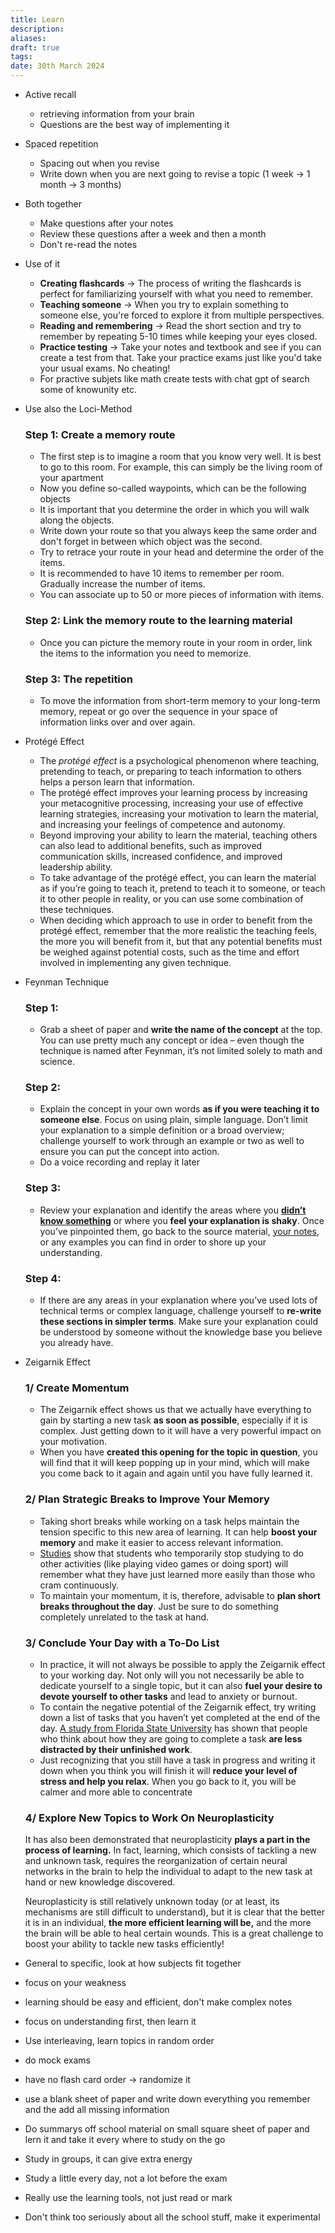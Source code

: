 ```yaml
---
title: Learn
description: 
aliases: 
draft: true
tags: 
date: 30th March 2024
---
```

- Active recall
    - retrieving information from your brain
    - Questions are the best way of implementing it
- Spaced repetition
    - Spacing out when you revise
    - Write down when you are next going to revise a topic (1 week → 1 month → 3 months)
- Both together
    - Make questions after your notes
    - Review these questions after a week and then a month
    - Don't re-read the notes
- Use of it
    - **Creating flashcards** → The process of writing the flashcards is perfect for familiarizing yourself with what you need to remember.
    - **Teaching someone** → When you try to explain something to someone else, you're forced to explore it from multiple perspectives.
    - **Reading and remembering** → Read the short section and try to remember by repeating 5-10 times while keeping your eyes closed.
    - **Practice testing** → Take your notes and textbook and see if you can create a test from that. Take your practice exams just like you'd take your usual exams. No cheating!
    - For practive subjets like math create tests with chat gpt of search some of knowunity etc.
- Use also the Loci-Method
    
    ### Step 1: Create a memory route
    
    - The first step is to imagine a room that you know very well. It is best to go to this room. For example, this can simply be the living room of your apartment
    - Now you define so-called waypoints, which can be the following objects
    - It is important that you determine the order in which you will walk along the objects.
    - Write down your route so that you always keep the same order and don't forget in between which object was the second.
    - Try to retrace your route in your head and determine the order of the items.
    - It is recommended to have 10 items to remember per room. Gradually increase the number of items.
    - You can associate up to 50 or more pieces of information with items.
    
    ### Step 2: Link the memory route to the learning material
    
    - Once you can picture the memory route in your room in order, link the items to the information you need to memorize.
    
    ### Step 3: The repetition
    
    - To move the information from short-term memory to your long-term memory, repeat or go over the sequence in your space of information links over and over again.
- Protégé Effect
    - The *protégé effect* is a psychological phenomenon where teaching, pretending to teach, or preparing to teach information to others helps a person learn that information.
    - The protégé effect improves your learning process by increasing your metacognitive processing, increasing your use of effective learning strategies, increasing your motivation to learn the material, and increasing your feelings of competence and autonomy.
    - Beyond improving your ability to learn the material, teaching others can also lead to additional benefits, such as improved communication skills, increased confidence, and improved leadership ability.
    - To take advantage of the protégé effect, you can learn the material as if you’re going to teach it, pretend to teach it to someone, or teach it to other people in reality, or you can use some combination of these techniques.
    - When deciding which approach to use in order to benefit from the protégé effect, remember that the more realistic the teaching feels, the more you will benefit from it, but that any potential benefits must be weighed against potential costs, such as the time and effort involved in implementing any given technique.
- Feynman Technique
    
    ### **Step 1:**
    
    - Grab a sheet of paper and **write the name of the concept** at the top. You can use pretty much any concept or idea – even though the technique is named after Feynman, it’s not limited solely to math and science.
    
    ### **Step 2:**
    
    - Explain the concept in your own words **as if you were teaching it to someone else**. Focus on using plain, simple language. Don’t limit your explanation to a simple definition or a broad overview; challenge yourself to work through an example or two as well to ensure you can put the concept into action.
    - Do a voice recording and replay it later
    
    ### **Step 3:**
    
    - Review your explanation and identify the areas where you **[didn’t know something](https://collegeinfogeek.com/how-to-improve-memory/)** or where you **feel your explanation is shaky**. Once you’ve pinpointed them, go back to the source material, [your notes](https://collegeinfogeek.com/lecture-notetaking-systems/), or any examples you can find in order to shore up your understanding.
    
    ### **Step 4:**
    
    - If there are any areas in your explanation where you’ve used lots of technical terms or complex language, challenge yourself to **re-write these sections in simpler terms**. Make sure your explanation could be understood by someone without the knowledge base you believe you already have.
- Zeigarnik Effect

    ### **1/ Create Momentum**
    
    - The Zeigarnik effect shows us that we actually have everything to gain by starting a new task **as soon as possible**, especially if it is complex. Just getting down to it will have a very powerful impact on your motivation.
    - When you have **created this opening for the topic in question**, you will find that it will keep popping up in your mind, which will make you come back to it again and again until you have fully learned it.

    ### **2/ Plan Strategic Breaks to Improve Your Memory**
    
    - Taking short breaks while working on a task helps maintain the tension specific to this new area of learning. It can help **boost your memory** and make it easier to access relevant information.
    - [Studies](https://core.ac.uk/download/pdf/95743077.pdf) show that students who temporarily stop studying to do other activities (like playing video games or doing sport) will remember what they have just learned more easily than those who cram continuously.
    - To maintain your momentum, it is, therefore, advisable to **plan short breaks throughout the day**. Just be sure to do something completely unrelated to the task at hand.

    ### **3/ Conclude Your Day with a To-Do List**
    
    - In practice, it will not always be possible to apply the Zeigarnik effect to your working day. Not only will you not necessarily be able to dedicate yourself to a single topic, but it can also **fuel your desire to devote yourself to other tasks** and lead to anxiety or burnout.
    - To contain the negative potential of the Zeigarnik effect, try writing down a list of tasks that you haven’t yet completed at the end of the day. [A study from Florida State University](https://www.psychologicalscience.org/news/the-psychology-of-the-to-do-list.html) has shown that people who think about how they are going to complete a task **are less distracted by their unfinished work**.
    - Just recognizing that you still have a task in progress and writing it down when you think you will finish it will **reduce your level of stress and help you relax**. When you go back to it, you will be calmer and more able to concentrate

    ### **4/ Explore New Topics to Work On Neuroplasticity**
    
    It has also been demonstrated that neuroplasticity **plays a part in the process of learning.** In fact, learning, which consists of tackling a new and unknown task, requires the reorganization of certain neural networks in the brain to help the individual to adapt to the new task at hand or new knowledge discovered.
    
    Neuroplasticity is still relatively unknown today (or at least, its mechanisms are still difficult to understand), but it is clear that the better it is in an individual, **the more efficient learning will be,** and the more the brain will be able to heal certain wounds. This is a great challenge to boost your ability to tackle new tasks efficiently!
    
- General to specific, look at how subjects fit together
- focus on your weakness
- learning should be easy and efficient, don't make complex notes
- focus on understanding first, then learn it
- Use interleaving, learn topics in random order
- do mock exams
- have no flash card order -> randomize it
- use a blank sheet of paper and write down everything you remember and the add all missing information
- Do summarys off school material on small square sheet of paper and lern it and take it every where to study on the go
- Study in groups, it can give extra energy
- Study a little every day, not a lot before the exam
- Really use the learning tools, not just read or mark
- Don't think too seriously about all the school stuff, make it experimental